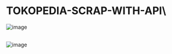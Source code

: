 # TOKOPEDIA-SCRAP-WITH-API\
![image](https://user-images.githubusercontent.com/95538168/204112889-570f6a2f-9796-4f04-b145-0c349a92efb2.png)

\
![image](https://user-images.githubusercontent.com/95538168/204097341-4ff2ba2f-a769-4387-8929-90620f609506.png)
